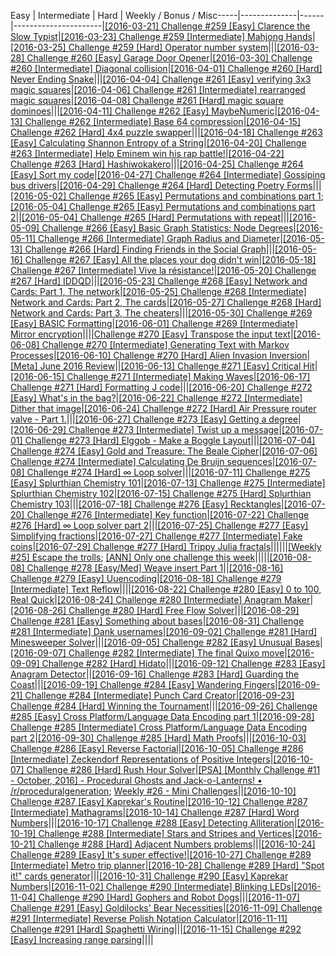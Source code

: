 Easy | Intermediate | Hard | Weekly / Bonus / Misc-----|--------------|------|----------------------|[[2016-03-21] Challenge #259 [Easy] Clarence the Slow Typist](https://www.reddit.com/r/dailyprogrammer/comments/4bc3el/20160321_challenge_259_easy_clarence_the_slow/)|[[2016-03-23] Challenge #259 [Intermediate] Mahjong Hands](https://www.reddit.com/r/dailyprogrammer/comments/4bmdwz/20160323_challenge_259_intermediate_mahjong_hands/)|[[2016-03-25] Challenge #259 [Hard] Operator number system](https://www.reddit.com/r/dailyprogrammer/comments/4bwibm/20160325_challenge_259_hard_operator_number_system/)|[]()||[[2016-03-28] Challenge #260 [Easy] Garage Door Opener](https://www.reddit.com/r/dailyprogrammer/comments/4cb7eh/20160328_challenge_260_easy_garage_door_opener/)|[[2016-03-30] Challenge #260 [Intermediate] Diagonal collision](https://www.reddit.com/r/dailyprogrammer/comments/4cktc3/20160330_challenge_260_intermediate_diagonal/)|[[2016-04-01] Challenge #260 [Hard] Never Ending Snake](https://www.reddit.com/r/dailyprogrammer/comments/4cw095/20160401_challenge_260_hard_never_ending_snake/)|[]()||[[2016-04-04] Challenge #261 [Easy] verifying 3x3 magic squares](https://www.reddit.com/r/dailyprogrammer/comments/4dccix/20160404_challenge_261_easy_verifying_3x3_magic/)|[[2016-04-06] Challenge #261 [Intermediate] rearranged magic squares](https://www.reddit.com/r/dailyprogrammer/comments/4dmm44/20160406_challenge_261_intermediate_rearranged/)|[[2016-04-08] Challenge #261 [Hard] magic square dominoes](https://www.reddit.com/r/dailyprogrammer/comments/4dwk7b/20160408_challenge_261_hard_magic_square_dominoes/)|[]()||[[2016-04-11] Challenge #262 [Easy] MaybeNumeric](https://www.reddit.com/r/dailyprogrammer/comments/4eaeff/20160411_challenge_262_easy_maybenumeric/)|[[2016-04-13] Challenge #262 [Intermediate] Base 64 compression](https://www.reddit.com/r/dailyprogrammer/comments/4elyls/20160413_challenge_262_intermediate_base_64/)|[[2016-04-15] Challenge #262 [Hard] 4x4 puzzle swapper](https://www.reddit.com/r/dailyprogrammer/comments/4ey6as/20160415_challenge_262_hard_4x4_puzzle_swapper/)|[]()||[[2016-04-18] Challenge #263 [Easy] Calculating Shannon Entropy of a String](https://www.reddit.com/r/dailyprogrammer/comments/4fc896/20160418_challenge_263_easy_calculating_shannon/)|[[2016-04-20] Challenge #263 [Intermediate] Help Eminem win his rap battle!](https://www.reddit.com/r/dailyprogrammer/comments/4fnz37/20160420_challenge_263_intermediate_help_eminem/)|[[2016-04-22] Challenge #263 [Hard] Hashiwokakero](https://www.reddit.com/r/dailyprogrammer/comments/4fyjlu/20160422_challenge_263_hard_hashiwokakero/)|[]()||[[2016-04-25] Challenge #264 [Easy] Sort my code](https://www.reddit.com/r/dailyprogrammer/comments/4gc24w/20160425_challenge_264_easy_sort_my_code/)|[[2016-04-27] Challenge #264 [Intermediate] Gossiping bus drivers](https://www.reddit.com/r/dailyprogrammer/comments/4gqm90/20160427_challenge_264_intermediate_gossiping_bus/)|[[2016-04-29] Challenge #264 [Hard] Detecting Poetry Forms](https://www.reddit.com/r/dailyprogrammer/comments/4gzeze/20160429_challenge_264_hard_detecting_poetry_forms/)|[]()||[[2016-05-02] Challenge #265 [Easy] Permutations and combinations part 1](https://www.reddit.com/r/dailyprogrammer/comments/4hhiu8/20160502_challenge_265_easy_permutations_and/); [[2016-05-04] Challenge #265 [Easy] Permutations and combinations part 2](https://www.reddit.com/r/dailyprogrammer/comments/4htg9t/20160504_challenge_265_easy_permutations_and/)|[]()|[[2016-05-04] Challenge #265 [Hard] Permutations with repeat](https://www.reddit.com/r/dailyprogrammer/comments/4i3xrm/20160504_challenge_265_hard_permutations_with/)|[]()||[[2016-05-09] Challenge #266 [Easy] Basic Graph Statistics: Node Degrees](https://www.reddit.com/r/dailyprogrammer/comments/4ijtrt/20160509_challenge_266_easy_basic_graph/)|[[2016-05-11] Challenge #266 [Intermediate] Graph Radius and Diameter](https://www.reddit.com/r/dailyprogrammer/comments/4iut1x/20160511_challenge_266_intermediate_graph_radius/)|[[2016-05-13] Challenge #266 [Hard] Finding Friends in the Social Graph](https://www.reddit.com/r/dailyprogrammer/comments/4j65ls/20160513_challenge_266_hard_finding_friends_in/)|[]()||[[2016-05-16] Challenge #267 [Easy] All the places your dog didn't win](https://www.reddit.com/r/dailyprogrammer/comments/4jom3a/20160516_challenge_267_easy_all_the_places_your/)|[[2016-05-18] Challenge #267 [Intermediate] Vive la résistance!](https://www.reddit.com/r/dailyprogrammer/comments/4jx7y8/20160518_challenge_267_intermediate_vive_la/)|[[2016-05-20] Challenge #267 [Hard] IDDQD](https://www.reddit.com/r/dailyprogrammer/comments/4k8m02/20160520_challenge_267_hard_iddqd/)|[]()||[[2016-05-23] Challenge #268 [Easy] Network and Cards: Part 1, The network](https://www.reddit.com/r/dailyprogrammer/comments/4knivr/20160523_challenge_268_easy_network_and_cards/)|[[2016-05-25] Challenge #268 [Intermediate] Network and Cards: Part 2, The cards](https://www.reddit.com/r/dailyprogrammer/comments/4kz0e0/20160525_challenge_268_intermediate_network_and/)|[[2016-05-27] Challenge #268 [Hard] Network and Cards: Part 3, The cheaters](https://www.reddit.com/r/dailyprogrammer/comments/4lavv6/20160527_challenge_268_hard_network_and_cards/)|[]()||[[2016-05-30] Challenge #269 [Easy] BASIC Formatting](https://www.reddit.com/r/dailyprogrammer/comments/4lpygb/20160530_challenge_269_easy_basic_formatting/)|[[2016-06-01] Challenge #269 [Intermediate] Mirror encryption](https://www.reddit.com/r/dailyprogrammer/comments/4m3ddb/20160601_challenge_269_intermediate_mirror/)|[]()|[]()||[Challenge #270 [Easy] Transpose the input text](https://www.reddit.com/r/dailyprogrammer/comments/4msu2x/challenge_270_easy_transpose_the_input_text/)|[[2016-06-08] Challenge #270 [Intermediate] Generating Text with Markov Processes](https://www.reddit.com/r/dailyprogrammer/comments/4n6hc2/20160608_challenge_270_intermediate_generating/)|[[2016-06-10] Challenge #270 [Hard] Alien Invasion Inversion](https://www.reddit.com/r/dailyprogrammer/comments/4nga90/20160610_challenge_270_hard_alien_invasion/)|[[Meta] June 2016 Review](https://www.reddit.com/r/dailyprogrammer/comments/4nglg5/meta_june_2016_review/)||[[2016-06-13] Challenge #271 [Easy] Critical Hit](https://www.reddit.com/r/dailyprogrammer/comments/4nvrnx/20160613_challenge_271_easy_critical_hit/)|[[2016-06-15] Challenge #271 [Intermediate] Making Waves](https://www.reddit.com/r/dailyprogrammer/comments/4o74p3/20160615_challenge_271_intermediate_making_waves/)|[[2016-06-17] Challenge #271 [Hard] Formatting J code](https://www.reddit.com/r/dailyprogrammer/comments/4ojbgq/20160617_challenge_271_hard_formatting_j_code/)|[]()||[[2016-06-20] Challenge #272 [Easy] What's in the bag?](https://www.reddit.com/r/dailyprogrammer/comments/4oylbo/20160620_challenge_272_easy_whats_in_the_bag/)|[[2016-06-22] Challenge #272 [Intermediate] Dither that image](https://www.reddit.com/r/dailyprogrammer/comments/4paxp4/20160622_challenge_272_intermediate_dither_that/)|[[2016-06-24] Challenge #272 [Hard] Air Pressure router valve - Part 1.](https://www.reddit.com/r/dailyprogrammer/comments/4pnky5/20160624_challenge_272_hard_air_pressure_router/)|[]()||[[2016-06-27] Challenge #273 [Easy] Getting a degree](https://www.reddit.com/r/dailyprogrammer/comments/4q35ip/20160627_challenge_273_easy_getting_a_degree/)|[[2016-06-29] Challenge #273 [Intermediate] Twist up a message](https://www.reddit.com/r/dailyprogrammer/comments/4qg2eo/20160629_challenge_273_intermediate_twist_up_a/)|[[2016-07-01] Challenge #273 [Hard] Elggob - Make a Boggle Layout](https://www.reddit.com/r/dailyprogrammer/comments/4qt12j/20160701_challenge_273_hard_elggob_make_a_boggle/)|[]()||[[2016-07-04] Challenge #274 [Easy] Gold and Treasure: The Beale Cipher](https://www.reddit.com/r/dailyprogrammer/comments/4r8fod/20160704_challenge_274_easy_gold_and_treasure_the/)|[[2016-07-06] Challenge #274 [Intermediate] Calculating De Bruijn sequences](https://www.reddit.com/r/dailyprogrammer/comments/4riubi/20160706_challenge_274_intermediate_calculating/)|[[2016-07-08] Challenge #274 [Hard] ∞ Loop solver](https://www.reddit.com/r/dailyprogrammer/comments/4rug59/20160708_challenge_274_hard_loop_solver/)|[]()||[[2016-07-11] Challenge #275 [Easy] Splurthian Chemistry 101](https://www.reddit.com/r/dailyprogrammer/comments/4savyr/20160711_challenge_275_easy_splurthian_chemistry/)|[[2016-07-13] Challenge #275 [Intermediate] Splurthian Chemistry 102](https://www.reddit.com/r/dailyprogrammer/comments/4so25w/20160713_challenge_275_intermediate_splurthian/)|[[2016-07-15] Challenge #275 [Hard] Splurthian Chemistry 103](https://www.reddit.com/r/dailyprogrammer/comments/4t11c3/20160715_challenge_275_hard_splurthian_chemistry/)|[]()||[[2016-07-18] Challenge #276 [Easy] Recktangles](https://www.reddit.com/r/dailyprogrammer/comments/4tetif/20160718_challenge_276_easy_recktangles/)|[[2016-07-20] Challenge #276 [Intermediate] Key function](https://www.reddit.com/r/dailyprogrammer/comments/4tqy5c/20160720_challenge_276_intermediate_key_function/)|[[2016-07-22] Challenge #276 [Hard] ∞ Loop solver part 2](https://www.reddit.com/r/dailyprogrammer/comments/4u3e96/20160722_challenge_276_hard_loop_solver_part_2/)|[]()||[[2016-07-25] Challenge #277 [Easy] Simplifying fractions](https://www.reddit.com/r/dailyprogrammer/comments/4uhqdb/20160725_challenge_277_easy_simplifying_fractions/)|[[2016-07-27] Challenge #277 [Intermediate] Fake coins](https://www.reddit.com/r/dailyprogrammer/comments/4utlaz/20160727_challenge_277_intermediate_fake_coins/)|[[2016-07-29] Challenge #277 [Hard] Trippy Julia fractals](https://www.reddit.com/r/dailyprogrammer/comments/4v5h3u/20160729_challenge_277_hard_trippy_julia_fractals/)|[]()||[]()|[]()|[]()|[[Weekly #25] Escape the trolls](https://www.reddit.com/r/dailyprogrammer/comments/4vrb8n/weekly_25_escape_the_trolls/); [[ANN] Only one challenge this week](https://www.reddit.com/r/dailyprogrammer/comments/4vr831/ann_only_one_challenge_this_week/)||[]()|[]()|[]()|[[2016-08-08] Challenge #278 [Easy/Med] Weave insert Part 1](https://www.reddit.com/r/dailyprogrammer/comments/4wqzph/20160808_challenge_278_easymed_weave_insert_part_1/)||[[2016-08-16] Challenge #279 [Easy] Uuencoding](https://www.reddit.com/r/dailyprogrammer/comments/4xy6i1/20160816_challenge_279_easy_uuencoding/)|[[2016-08-18] Challenge #279 [Intermediate] Text Reflow](https://www.reddit.com/r/dailyprogrammer/comments/4ybbcz/20160818_challenge_279_intermediate_text_reflow/)|[]()|[]()||[[2016-08-22] Challenge #280 [Easy] 0 to 100, Real Quick](https://www.reddit.com/r/dailyprogrammer/comments/4z04vj/20160822_challenge_280_easy_0_to_100_real_quick/)|[[2016-08-24] Challenge #280 [Intermediate] Anagram Maker](https://www.reddit.com/r/dailyprogrammer/comments/4zcly2/20160824_challenge_280_intermediate_anagram_maker/)|[[2016-08-26] Challenge #280 [Hard] Free Flow Solver](https://www.reddit.com/r/dailyprogrammer/comments/4zog32/20160826_challenge_280_hard_free_flow_solver/)|[]()||[[2016-08-29] Challenge #281 [Easy] Something about bases](https://www.reddit.com/r/dailyprogrammer/comments/504rdh/20160829_challenge_281_easy_something_about_bases/)|[[2016-08-31] Challenge #281 [Intermediate] Dank usernames](https://www.reddit.com/r/dailyprogrammer/comments/50hbtp/20160831_challenge_281_intermediate_dank_usernames/)|[[2016-09-02] Challenge #281 [Hard] Minesweeper Solver](https://www.reddit.com/r/dailyprogrammer/comments/50s3ax/20160902_challenge_281_hard_minesweeper_solver/)|[]()||[[2016-09-05] Challenge #282 [Easy] Unusual Bases](https://www.reddit.com/r/dailyprogrammer/comments/5196fi/20160905_challenge_282_easy_unusual_bases/)|[[2016-09-07] Challenge #282 [Intermediate] The final Quixo move](https://www.reddit.com/r/dailyprogrammer/comments/51l1j1/20160907_challenge_282_intermediate_the_final/)|[[2016-09-09] Challenge #282 [Hard] Hidato](https://www.reddit.com/r/dailyprogrammer/comments/51wg0j/20160909_challenge_282_hard_hidato/)|[]()||[[2016-09-12] Challenge #283 [Easy] Anagram Detector](https://www.reddit.com/r/dailyprogrammer/comments/52enht/20160912_challenge_283_easy_anagram_detector/)|[]()|[[2016-09-16] Challenge #283 [Hard] Guarding the Coast](https://www.reddit.com/r/dailyprogrammer/comments/5320ey/20160916_challenge_283_hard_guarding_the_coast/)|[]()||[[2016-09-19] Challenge #284 [Easy] Wandering Fingers](https://www.reddit.com/r/dailyprogrammer/comments/53ijnb/20160919_challenge_284_easy_wandering_fingers/)|[[2016-09-21] Challenge #284 [Intermediate] Punch Card Creator](https://www.reddit.com/r/dailyprogrammer/comments/53sw7z/20160921_challenge_284_intermediate_punch_card/)|[[2016-09-23] Challenge #284 [Hard] Winning the Tournament](https://www.reddit.com/r/dailyprogrammer/comments/545a7x/20160923_challenge_284_hard_winning_the_tournament/)|[]()||[[2016-09-26] Challenge #285 [Easy] Cross Platform/Language Data Encoding part 1](https://www.reddit.com/r/dailyprogrammer/comments/54lu54/20160926_challenge_285_easy_cross/)|[[2016-09-28] Challenge #285 [Intermediate] Cross Platform/Language Data Encoding part 2](https://www.reddit.com/r/dailyprogrammer/comments/54wihd/20160928_challenge_285_intermediate_cross/)|[[2016-09-30] Challenge #285 [Hard] Math Proofs](https://www.reddit.com/r/dailyprogrammer/comments/557wyy/20160930_challenge_285_hard_math_proofs/)|[]()||[[2016-10-03] Challenge #286 [Easy] Reverse Factorial](https://www.reddit.com/r/dailyprogrammer/comments/55nior/20161003_challenge_286_easy_reverse_factorial/)|[[2016-10-05] Challenge #286 [Intermediate] Zeckendorf Representations of Positive Integers](https://www.reddit.com/r/dailyprogrammer/comments/55zdxx/20161005_challenge_286_intermediate_zeckendorf/)|[[2016-10-07] Challenge #286 [Hard] Rush Hour Solver](https://www.reddit.com/r/dailyprogrammer/comments/56bh88/20161007_challenge_286_hard_rush_hour_solver/)|[[PSA] [Monthly Challenge #11 - October, 2016] - Procedural Ghosts and Jack-o-Lanterns! • /r/proceduralgeneration](https://www.reddit.com/r/proceduralgeneration/comments/55xkud/monthly_challenge_11_october_2016_procedural/); [Weekly #26 - Mini Challenges](https://www.reddit.com/r/dailyprogrammer/comments/56mfgz/weekly_26_mini_challenges/)||[[2016-10-10] Challenge #287 [Easy] Kaprekar's Routine](https://www.reddit.com/r/dailyprogrammer/comments/56tbds/20161010_challenge_287_easy_kaprekars_routine/)|[[2016-10-12] Challenge #287 [Intermediate] Mathagrams](https://www.reddit.com/r/dailyprogrammer/comments/576o8o/20161012_challenge_287_intermediate_mathagrams/)|[[2016-10-14] Challenge #287 [Hard] Word Numbers](https://www.reddit.com/r/dailyprogrammer/comments/57fzcv/20161014_challenge_287_hard_word_numbers/)|[]()||[[2016-10-17] Challenge #288 [Easy] Detecting Alliteration](https://www.reddit.com/r/dailyprogrammer/comments/57zcbm/20161017_challenge_288_easy_detecting_alliteration/)|[[2016-10-19] Challenge #288 [Intermediate] Stars and Stripes and Vertices](https://www.reddit.com/r/dailyprogrammer/comments/589txl/20161019_challenge_288_intermediate_stars_and/)|[[2016-10-21] Challenge #288 [Hard] Adjacent Numbers problems](https://www.reddit.com/r/dailyprogrammer/comments/58n2ca/20161021_challenge_288_hard_adjacent_numbers/)|[]()||[[2016-10-24] Challenge #289 [Easy] It's super effective!](https://www.reddit.com/r/dailyprogrammer/comments/5961a5/20161024_challenge_289_easy_its_super_effective/)|[[2016-10-27] Challenge #289 [Intermediate] Metro trip planner](https://www.reddit.com/r/dailyprogrammer/comments/59mnxa/20161027_challenge_289_intermediate_metro_trip/)|[[2016-10-28] Challenge #289 [Hard] "Spot it!" cards generator](https://www.reddit.com/r/dailyprogrammer/comments/59vml0/20161028_challenge_289_hard_spot_it_cards/)|[]()||[[2016-10-31] Challenge #290 [Easy] Kaprekar Numbers](https://www.reddit.com/r/dailyprogrammer/comments/5aemnn/20161031_challenge_290_easy_kaprekar_numbers/)|[[2016-11-02] Challenge #290 [Intermediate] Blinking LEDs](https://www.reddit.com/r/dailyprogrammer/comments/5as91q/20161102_challenge_290_intermediate_blinking_leds/)|[[2016-11-04] Challenge #290 [Hard] Gophers and Robot Dogs](https://www.reddit.com/r/dailyprogrammer/comments/5b5fc8/20161104_challenge_290_hard_gophers_and_robot_dogs/)|[]()||[[2016-11-07] Challenge #291 [Easy] Goldilocks' Bear Necessities](https://www.reddit.com/r/dailyprogrammer/comments/5bn0b7/20161107_challenge_291_easy_goldilocks_bear/)|[[2016-11-09] Challenge #291 [Intermediate] Reverse Polish Notation Calculator](https://www.reddit.com/r/dailyprogrammer/comments/5c5jx9/20161109_challenge_291_intermediate_reverse/)|[[2016-11-11] Challenge #291 [Hard] Spaghetti Wiring](https://www.reddit.com/r/dailyprogrammer/comments/5cetzo/20161111_challenge_291_hard_spaghetti_wiring/)|[]()||[[2016-11-15] Challenge #292 [Easy] Increasing range parsing](https://www.reddit.com/r/dailyprogrammer/comments/5d1l7v/20161115_challenge_292_easy_increasing_range/)|[]()|[]()|[]()|